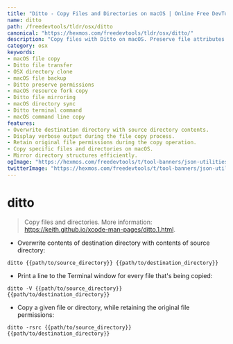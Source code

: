 ```yaml
---
title: "Ditto - Copy Files and Directories on macOS | Online Free DevTools by Hexmos"
name: ditto
path: /freedevtools/tldr/osx/ditto
canonical: "https://hexmos.com/freedevtools/tldr/osx/ditto/"
description: "Copy files with Ditto on macOS. Preserve file attributes and directory structure when duplicating data. Free online tool, no registration required."
category: osx
keywords:
- macOS file copy
- Ditto file transfer
- OSX directory clone
- macOS file backup
- Ditto preserve permissions
- macOS resource fork copy
- Ditto file mirroring
- macOS directory sync
- Ditto terminal command
- macOS command line copy
features:
- Overwrite destination directory with source directory contents.
- Display verbose output during the file copy process.
- Retain original file permissions during the copy operation.
- Copy specific files and directories on macOS.
- Mirror directory structures efficiently.
ogImage: "https://hexmos.com/freedevtools/t/tool-banners/json-utilities-banner.png"
twitterImage: "https://hexmos.com/freedevtools/t/tool-banners/json-utilities-banner.png"
---
```


# ditto

> Copy files and directories.
> More information: <https://keith.github.io/xcode-man-pages/ditto.1.html>.

- Overwrite contents of destination directory with contents of source directory:

`ditto {{path/to/source_directory}} {{path/to/destination_directory}}`

- Print a line to the Terminal window for every file that's being copied:

`ditto -V {{path/to/source_directory}} {{path/to/destination_directory}}`

- Copy a given file or directory, while retaining the original file permissions:

`ditto -rsrc {{path/to/source_directory}} {{path/to/destination_directory}}`
